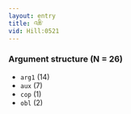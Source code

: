 ```yaml
---
layout: entry
title: འཆི་
vid: Hill:0521
---
```

### Argument structure (N = 26)
* `arg1` (14)
* `aux` (7)
* `cop` (1)
* `obl` (2)
